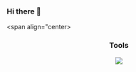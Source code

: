 ### Hi there 👋
<!-- Whoah! You have just found an amazing easter egg -- congrats!  -->
<span align="center>

<h3 align="center">Tools</h3>
<div align="center">
  <!-- https://skillicons.dev/ -->
  <img src="https://skillicons.dev/icons?i=linux,py,rust,ts,js,nodejs,npm,git,jenkins,tailwind,photoshop,postgres,discordjs,&perline=6" />
</div>
</span>
<!--
**lucabased/lucabased** is a ✨ _special_ ✨ repository because its `README.md` (this file) appears on your GitHub profile.

Here are some ideas to get you started:

- 🔭 I’m currently working on ...
- 🌱 I’m currently learning ...
- 👯 I’m looking to collaborate on ...
- 🤔 I’m looking for help with ...
- 💬 Ask me about ...
- 📫 How to reach me: ...
- 😄 Pronouns: ...
- ⚡ Fun fact: ...
-->
